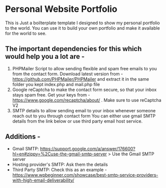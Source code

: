 # Personal Website Portfolio

This is Just a boilterplate template I designed to show my personal portfolio to the world. You can use it to build your own portfolio and make it available for the world to see.

## The important dependencies for this which would help you a lot are -

1. PHPMailer Script to allow sending flexible and spam free emails to you from the contact form.
Download latest version from - https://github.com/PHPMailer/PHPMailer and extract it in the same folder you kept index.php and mail.php file
2. Google reCaptcha to make the contact form secure, so that your inbox stays spam free.
Get your keys from - https://www.google.com/recaptcha/about/ . Make sure to use reCaptcha V2
3. SMTP details to allow sending email to your inbox whenever someone reach out to you through contact form
You can either use gmail SMTP details from the link below or use third party email host service.

## Additions - 

- Gmail SMTP: https://support.google.com/a/answer/176600?hl=en#zippy=%2Cuse-the-gmail-smtp-server > Use the Gmail SMTP server
- Hosting provider's SMTP: Ask them the details
- Third Party SMTP: Check this as an example - https://www.wpbeginner.com/showcase/best-smtp-service-providers-with-high-email-deliverability/
